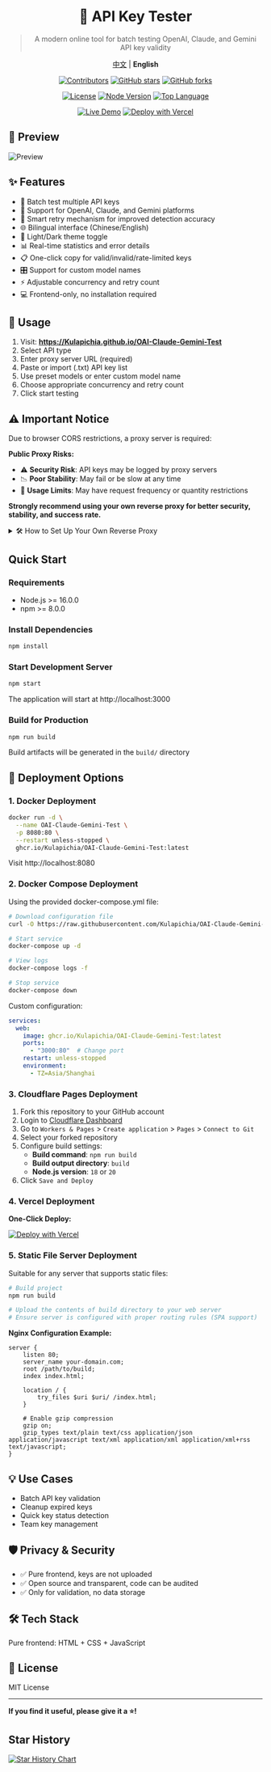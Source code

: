 <div align="center">

# 🔑 API Key Tester
> A modern online tool for batch testing OpenAI, Claude, and Gemini API key validity

[中文](./README.md) | **English**

[![Contributors](https://img.shields.io/github/contributors/Kulapichia/OAI-Claude-Gemini-Test?style=flat&color=orange)](https://github.com/Kulapichia/OAI-Claude-Gemini-Test/graphs/contributors)
[![GitHub stars](https://img.shields.io/github/stars/Kulapichia/OAI-Claude-Gemini-Test?style=flat&color=yellow)](https://github.com/Kulapichia/OAI-Claude-Gemini-Test/stargazers)
[![GitHub forks](https://img.shields.io/github/forks/Kulapichia/OAI-Claude-Gemini-Test?style=flat&color=green)](https://github.com/Kulapichia/OAI-Claude-Gemini-Test/network/members)

[![License](https://img.shields.io/github/license/Kulapichia/OAI-Claude-Gemini-Test?style=flat&color=blue)](https://github.com/Kulapichia/OAI-Claude-Gemini-Test/blob/main/LICENSE)
[![Node Version](https://img.shields.io/badge/node-%3E=16.0.0-brightgreen?style=flat&logo=node.js)](https://nodejs.org/)
[![Top Language](https://img.shields.io/github/languages/top/Kulapichia/OAI-Claude-Gemini-Test?style=flat&logo=javascript&color=yellow)](https://github.com/Kulapichia/OAI-Claude-Gemini-Test)

[![Live Demo](https://img.shields.io/badge/Live%20Demo-GitHub%20Pages-blue?style=flat&logo=github)](https://Kulapichia.github.io/OAI-Claude-Gemini-Test)
[![Deploy with Vercel](https://img.shields.io/badge/Deploy-Vercel-black?style=flat&logo=vercel)](https://vercel.com/new/clone?repository-url=https://github.com/Kulapichia/OAI-Claude-Gemini-Test)

</div>

## 📸 Preview

![Preview](./Preview.en.png)

## ✨ Features

- 🚀 Batch test multiple API keys
- 🎯 Support for OpenAI, Claude, and Gemini platforms
- 🔄 Smart retry mechanism for improved detection accuracy
- 🌐 Bilingual interface (Chinese/English)
- 🌙 Light/Dark theme toggle
- 📊 Real-time statistics and error details
- 📋 One-click copy for valid/invalid/rate-limited keys
- 🎛️ Support for custom model names
- ⚡ Adjustable concurrency and retry count
- 💻 Frontend-only, no installation required

## 🚀 Usage

1. Visit: **https://Kulapichia.github.io/OAI-Claude-Gemini-Test**
2. Select API type
3. Enter proxy server URL (required)
4. Paste or import (.txt) API key list
5. Use preset models or enter custom model name
6. Choose appropriate concurrency and retry count
7. Click start testing

## ⚠️ Important Notice

Due to browser CORS restrictions, a proxy server is required:

**Public Proxy Risks:**
- ⚠️ **Security Risk**: API keys may be logged by proxy servers
- 📉 **Poor Stability**: May fail or be slow at any time
- 🚫 **Usage Limits**: May have request frequency or quantity restrictions

**Strongly recommend using your own reverse proxy for better security, stability, and success rate.**

<details>
<summary>🛠️ How to Set Up Your Own Reverse Proxy</summary>

If you have your own overseas server, you can use Nginx to set up a reverse proxy:

**Prerequisites:**
- An overseas server (VPS)
- A domain with the following subdomains pointing to your server IP:
  - `openai.your-domain.com`
  - `claude.your-domain.com` 
  - `gemini.your-domain.com`

**1. Install Nginx**
```bash
sudo apt-get update
sudo apt-get install nginx
```

**2. Configure Domain and SSL Certificate**
```bash
# Apply for SSL certificate (using Let's Encrypt)
sudo apt-get install certbot python3-certbot-nginx
sudo certbot --nginx -d your-domain.com
```

**3. Create Reverse Proxy Configuration**
```bash
# Create separate configuration files for each API
sudo nano /etc/nginx/sites-available/openai-proxy
```

**4. Add OpenAI Configuration**
```nginx
# OpenAI reverse proxy
server {
    listen 443 ssl;
    server_name openai.your-domain.com;
    
    ssl_certificate /etc/letsencrypt/live/claude.your-domain.com/fullchain.pem;
    ssl_certificate_key /etc/letsencrypt/live/claude.your-domain.com/privkey.pem;
    
    location / {
        # DNS resolver, disable IPv6
        resolver 8.8.8.8 ipv6=off;
        
        # Reverse proxy configuration
        proxy_pass https://api.openai.com/;
        proxy_ssl_server_name on;
        proxy_set_header Host api.openai.com;
        proxy_set_header X-Real-IP $remote_addr;
        proxy_set_header X-Forwarded-For $proxy_add_x_forwarded_for;
        proxy_set_header X-Forwarded-Proto $scheme;
        
        # Hide backend server CORS headers to avoid duplication
        proxy_hide_header Access-Control-Allow-Origin;
        proxy_hide_header Access-Control-Allow-Methods;
        proxy_hide_header Access-Control-Allow-Headers;
        proxy_hide_header Access-Control-Allow-Credentials;
        
        # Handle OPTIONS preflight requests
        if ($request_method = 'OPTIONS') {
            add_header Access-Control-Allow-Origin *;
            add_header Access-Control-Allow-Methods 'GET, POST, PUT, DELETE, OPTIONS';
            add_header Access-Control-Allow-Headers '*';
            add_header Access-Control-Max-Age 86400;
            return 204;
        }
        
        # Add CORS headers for all other requests
        add_header Access-Control-Allow-Origin * always;
        add_header Access-Control-Allow-Methods 'GET, POST, PUT, DELETE, OPTIONS' always;
        add_header Access-Control-Allow-Headers '*' always;
    }
}
```

**5. Create Claude Configuration**
```bash
sudo nano /etc/nginx/sites-available/claude-proxy
```

Add the following content:
```nginx
# Claude reverse proxy
server {
    listen 443 ssl;
    server_name claude.your-domain.com;
    
    ssl_certificate /etc/letsencrypt/live/claude.your-domain.com/fullchain.pem;
    ssl_certificate_key /etc/letsencrypt/live/claude.your-domain.com/privkey.pem;
    
    location / {
        # DNS resolver, disable IPv6
        resolver 8.8.8.8 ipv6=off;
        
        # Reverse proxy configuration
        proxy_pass https://api.anthropic.com/;
        proxy_ssl_server_name on;
        proxy_set_header Host api.anthropic.com;
        proxy_set_header X-Real-IP $remote_addr;
        proxy_set_header X-Forwarded-For $proxy_add_x_forwarded_for;
        proxy_set_header X-Forwarded-Proto $scheme;
        
        # Hide backend server CORS headers to avoid duplication
        proxy_hide_header Access-Control-Allow-Origin;
        proxy_hide_header Access-Control-Allow-Methods;
        proxy_hide_header Access-Control-Allow-Headers;
        proxy_hide_header Access-Control-Allow-Credentials;
        
        # Handle OPTIONS preflight requests
        if ($request_method = 'OPTIONS') {
            add_header Access-Control-Allow-Origin *;
            add_header Access-Control-Allow-Methods 'GET, POST, PUT, DELETE, OPTIONS';
            add_header Access-Control-Allow-Headers '*';
            add_header Access-Control-Max-Age 86400;
            return 204;
        }
        
        # Add CORS headers for all other requests
        add_header Access-Control-Allow-Origin * always;
        add_header Access-Control-Allow-Methods 'GET, POST, PUT, DELETE, OPTIONS' always;
        add_header Access-Control-Allow-Headers '*' always;
    }
}
```

**6. Create Gemini Configuration**
```bash
sudo nano /etc/nginx/sites-available/gemini-proxy
```

Add the following content:
```nginx
# Gemini reverse proxy
server {
    listen 443 ssl;
    server_name gemini.your-domain.com;
    
    ssl_certificate /etc/letsencrypt/live/claude.your-domain.com/fullchain.pem;
    ssl_certificate_key /etc/letsencrypt/live/claude.your-domain.com/privkey.pem;
    
    location / {
        # DNS resolver, disable IPv6
        resolver 8.8.8.8 ipv6=off;
        
        # Reverse proxy configuration
        proxy_pass https://generativelanguage.googleapis.com/;
        proxy_ssl_server_name on;
        proxy_set_header Host generativelanguage.googleapis.com;
        proxy_set_header X-Real-IP $remote_addr;
        proxy_set_header X-Forwarded-For $proxy_add_x_forwarded_for;
        proxy_set_header X-Forwarded-Proto $scheme;
        
        # Hide backend server CORS headers to avoid duplication
        proxy_hide_header Access-Control-Allow-Origin;
        proxy_hide_header Access-Control-Allow-Methods;
        proxy_hide_header Access-Control-Allow-Headers;
        proxy_hide_header Access-Control-Allow-Credentials;
        
        # Handle OPTIONS preflight requests
        if ($request_method = 'OPTIONS') {
            add_header Access-Control-Allow-Origin *;
            add_header Access-Control-Allow-Methods 'GET, POST, PUT, DELETE, OPTIONS';
            add_header Access-Control-Allow-Headers '*';
            add_header Access-Control-Max-Age 86400;
            return 204;
        }
        
        # Add CORS headers for all other requests
        add_header Access-Control-Allow-Origin * always;
        add_header Access-Control-Allow-Methods 'GET, POST, PUT, DELETE, OPTIONS' always;
        add_header Access-Control-Allow-Headers '*' always;
    }
}
```

**7. Enable Configurations**
```bash
# Enable all proxy configurations
sudo ln -s /etc/nginx/sites-available/openai-proxy /etc/nginx/sites-enabled/
sudo ln -s /etc/nginx/sites-available/claude-proxy /etc/nginx/sites-enabled/
sudo ln -s /etc/nginx/sites-available/gemini-proxy /etc/nginx/sites-enabled/
```

**Configuration Notes:**
- Replace `your-domain.com` with your actual domain
- Each API uses a separate configuration file for easier management
- Certificate paths are automatically generated after applying for SSL certificates

**8. Restart Nginx**
```bash
sudo nginx -t  # Check configuration
sudo nginx -s reload  # Reload configuration
```

**Proxy URLs:**
After successful testing, use the following proxy URLs in the API Key tester:
- OpenAI: `https://openai.your-domain.com`
- Claude: `https://claude.your-domain.com`  
- Gemini: `https://gemini.your-domain.com`

</details>

## Quick Start

### Requirements

- Node.js >= 16.0.0
- npm >= 8.0.0

### Install Dependencies

```bash
npm install
```

### Start Development Server

```bash
npm start
```

The application will start at http://localhost:3000

### Build for Production

```bash
npm run build
```

Build artifacts will be generated in the `build/` directory

## 🚀 Deployment Options

### 1. Docker Deployment

```bash
docker run -d \
  --name OAI-Claude-Gemini-Test \
  -p 8080:80 \
  --restart unless-stopped \
  ghcr.io/Kulapichia/OAI-Claude-Gemini-Test:latest
```

Visit http://localhost:8080

### 2. Docker Compose Deployment

Using the provided docker-compose.yml file:

```bash
# Download configuration file
curl -O https://raw.githubusercontent.com/Kulapichia/OAI-Claude-Gemini-Test/main/docker-compose.yml

# Start service
docker-compose up -d

# View logs
docker-compose logs -f

# Stop service
docker-compose down
```

Custom configuration:
```yaml
services:
  web:
    image: ghcr.io/Kulapichia/OAI-Claude-Gemini-Test:latest
    ports:
      - "3000:80"  # Change port
    restart: unless-stopped
    environment:
      - TZ=Asia/Shanghai
```

### 3. Cloudflare Pages Deployment

1. Fork this repository to your GitHub account
2. Login to [Cloudflare Dashboard](https://dash.cloudflare.com/)
3. Go to `Workers & Pages` > `Create application` > `Pages` > `Connect to Git`
4. Select your forked repository
5. Configure build settings:
   - **Build command**: `npm run build`
   - **Build output directory**: `build`
   - **Node.js version**: `18` or `20`
6. Click `Save and Deploy`

### 4. Vercel Deployment

**One-Click Deploy:**

[![Deploy with Vercel](https://vercel.com/button)](https://vercel.com/new/clone?repository-url=https://github.com/Kulapichia/OAI-Claude-Gemini-Test&project-name=OAI-Claude-Gemini-Test)

### 5. Static File Server Deployment

Suitable for any server that supports static files:

```bash
# Build project
npm run build

# Upload the contents of build directory to your web server
# Ensure server is configured with proper routing rules (SPA support)
```

**Nginx Configuration Example:**
```nginx
server {
    listen 80;
    server_name your-domain.com;
    root /path/to/build;
    index index.html;
    
    location / {
        try_files $uri $uri/ /index.html;
    }
    
    # Enable gzip compression
    gzip on;
    gzip_types text/plain text/css application/json application/javascript text/xml application/xml application/xml+rss text/javascript;
}
```

## 💡 Use Cases

- Batch API key validation
- Cleanup expired keys
- Quick key status detection
- Team key management

## 🛡️ Privacy & Security

- ✅ Pure frontend, keys are not uploaded
- ✅ Open source and transparent, code can be audited
- ✅ Only for validation, no data storage

## 🛠️ Tech Stack

Pure frontend: HTML + CSS + JavaScript

## 📄 License

MIT License

---

**If you find it useful, please give it a ⭐!**

## Star History

<a href="https://www.star-history.com/#Kulapichia/OAI-Claude-Gemini-Test&Date">
 <picture>
   <source media="(prefers-color-scheme: dark)" srcset="https://api.star-history.com/svg?repos=Kulapichia/OAI-Claude-Gemini-Test&type=Date&theme=dark" />
   <source media="(prefers-color-scheme: light)" srcset="https://api.star-history.com/svg?repos=Kulapichia/OAI-Claude-Gemini-Test&type=Date" />
   <img alt="Star History Chart" src="https://api.star-history.com/svg?repos=Kulapichia/OAI-Claude-Gemini-Test&type=Date" />
 </picture>
</a>
